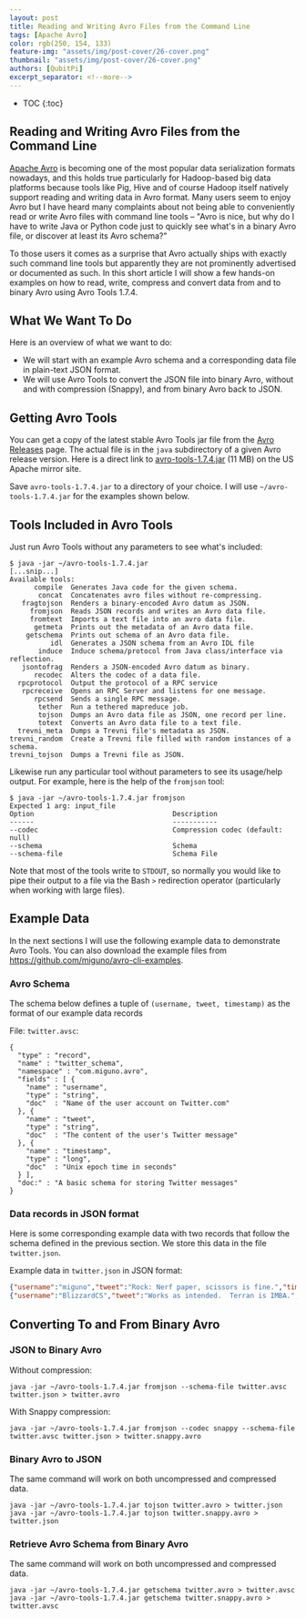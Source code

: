 ```yaml
---
layout: post
title: Reading and Writing Avro Files from the Command Line
tags: [Apache Avro]
color: rgb(250, 154, 133)
feature-img: "assets/img/post-cover/26-cover.png"
thumbnail: "assets/img/post-cover/26-cover.png"
authors: [QubitPi]
excerpt_separator: <!--more-->
---
```


<!--more-->

* TOC
{:toc}

## Reading and Writing Avro Files from the Command Line

[Apache Avro](http://avro.apache.org/) is becoming one of the most popular data serialization formats nowadays, and this
holds true particularly for Hadoop-based big data platforms because tools like Pig, Hive and of course Hadoop itself
natively support reading and writing data in Avro format. Many users seem to enjoy Avro but I have heard many complaints
about not being able to conveniently read or write Avro files with command line tools – "Avro is nice, but why do I have
to write Java or Python code just to quickly see what's in a binary Avro file, or discover at least its Avro schema?"

To those users it comes as a surprise that Avro actually ships with exactly such command line tools but apparently they
are not prominently advertised or documented as such. In this short article I will show a few hands-on examples on how
to read, write, compress and convert data from and to binary Avro using Avro Tools 1.7.4.

## What We Want To Do

Here is an overview of what we want to do:

* We will start with an example Avro schema and a corresponding data file in plain-text JSON format.
* We will use Avro Tools to convert the JSON file into binary Avro, without and with compression (Snappy), and from
  binary Avro back to JSON.
  
## Getting Avro Tools

You can get a copy of the latest stable Avro Tools jar file from the
[Avro Releases](http://avro.apache.org/releases.html#Download) page. The actual file is in the `java` subdirectory of a
given Avro release version. Here is a direct link to
[avro-tools-1.7.4.jar](http://www.us.apache.org/dist/avro/avro-1.7.4/java/avro-tools-1.7.4.jar) (11 MB) on the US Apache
mirror site.

Save `avro-tools-1.7.4.jar` to a directory of your choice. I will use `~/avro-tools-1.7.4.jar` for the examples shown
below.

## Tools Included in Avro Tools

Just run Avro Tools without any parameters to see what's included:

```
$ java -jar ~/avro-tools-1.7.4.jar
[...snip...]
Available tools:
      compile  Generates Java code for the given schema.
       concat  Concatenates avro files without re-compressing.
   fragtojson  Renders a binary-encoded Avro datum as JSON.
     fromjson  Reads JSON records and writes an Avro data file.
     fromtext  Imports a text file into an avro data file.
      getmeta  Prints out the metadata of an Avro data file.
    getschema  Prints out schema of an Avro data file.
          idl  Generates a JSON schema from an Avro IDL file
       induce  Induce schema/protocol from Java class/interface via reflection.
   jsontofrag  Renders a JSON-encoded Avro datum as binary.
      recodec  Alters the codec of a data file.
  rpcprotocol  Output the protocol of a RPC service
   rpcreceive  Opens an RPC Server and listens for one message.
      rpcsend  Sends a single RPC message.
       tether  Run a tethered mapreduce job.
       tojson  Dumps an Avro data file as JSON, one record per line.
       totext  Converts an Avro data file to a text file.
  trevni_meta  Dumps a Trevni file's metadata as JSON.
trevni_random  Create a Trevni file filled with random instances of a schema.
trevni_tojson  Dumps a Trevni file as JSON.
```

Likewise run any particular tool without parameters to see its usage/help output. For example, here is the help of the
`fromjson` tool:

```
$ java -jar ~/avro-tools-1.7.4.jar fromjson
Expected 1 arg: input_file
Option                                  Description
------                                  -----------
--codec                                 Compression codec (default: null)
--schema                                Schema
--schema-file                           Schema File
```

Note that most of the tools write to `STDOUT`, so normally you would like to pipe their output to a file via the Bash
`>` redirection operator (particularly when working with large files).

## Example Data

In the next sections I will use the following example data to demonstrate Avro Tools. You can also download the example
files from https://github.com/miguno/avro-cli-examples.

### Avro Schema

The schema below defines a tuple of `(username, tweet, timestamp)` as the format of our example data records

File: `twitter.avsc`:

```
{
  "type" : "record",
  "name" : "twitter_schema",
  "namespace" : "com.miguno.avro",
  "fields" : [ {
    "name" : "username",
    "type" : "string",
    "doc"  : "Name of the user account on Twitter.com"
  }, {
    "name" : "tweet",
    "type" : "string",
    "doc"  : "The content of the user's Twitter message"
  }, {
    "name" : "timestamp",
    "type" : "long",
    "doc"  : "Unix epoch time in seconds"
  } ],
  "doc:" : "A basic schema for storing Twitter messages"
}
```

### Data records in JSON format

Here is some corresponding example data with two records that follow the schema defined in the previous section. We
store this data in the file `twitter.json`.

Example data in `twitter.json` in JSON format:

```json
{"username":"miguno","tweet":"Rock: Nerf paper, scissors is fine.","timestamp": 1366150681}
{"username":"BlizzardCS","tweet":"Works as intended.  Terran is IMBA.","timestamp": 1366154481}
```

## Converting To and From Binary Avro

### JSON to Binary Avro

Without compression:

    java -jar ~/avro-tools-1.7.4.jar fromjson --schema-file twitter.avsc twitter.json > twitter.avro
    
With Snappy compression:

    java -jar ~/avro-tools-1.7.4.jar fromjson --codec snappy --schema-file twitter.avsc twitter.json > twitter.snappy.avro

### Binary Avro to JSON

The same command will work on both uncompressed and compressed data.

    java -jar ~/avro-tools-1.7.4.jar tojson twitter.avro > twitter.json
    java -jar ~/avro-tools-1.7.4.jar tojson twitter.snappy.avro > twitter.json
    
### Retrieve Avro Schema from Binary Avro

The same command will work on both uncompressed and compressed data.

    java -jar ~/avro-tools-1.7.4.jar getschema twitter.avro > twitter.avsc
    java -jar ~/avro-tools-1.7.4.jar getschema twitter.snappy.avro > twitter.avsc
